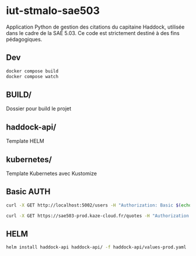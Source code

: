 # iut-stmalo-sae503

Application Python de gestion des citations du capitaine Haddock, utilisée dans le cadre de la SAÉ 5.03. Ce code est strictement destiné à des fins pédagogiques.


## Dev

```bash
docker compose build
docker compose watch
```

## BUILD/

Dossier pour build le projet

## haddock-api/

Template HELM

## kubernetes/

Template Kubernetes avec Kustomize

## Basic AUTH

```bash
curl -X GET http://localhost:5002/users -H "Authorization: Basic $(echo -n 'Alice:inWonderland' | base64)"
```

```bash
curl -X GET https://sae503-prod.kaze-cloud.fr/quotes -H "Authorization: Basic $(echo -n 'Alice:inWonderland' | base64)"
```

## HELM

```bash
helm install haddock-api haddock-api/ -f haddock-api/values-prod.yaml
```

